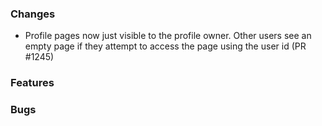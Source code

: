 <!--
SPDX-FileCopyrightText: 2025 Jonas Huber <jonas.huber@rl-institut.de>
SPDX-FileCopyrightText: 2025 jh-RLI <jonas.huber@rl-institut.de>

SPDX-License-Identifier: CC0-1.0
-->

### Changes

- Profile pages now just visible to the profile owner. Other users see an empty page if they attempt to access the page using the user id (PR #1245)

### Features

### Bugs
